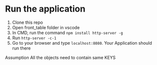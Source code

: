 # Run the application
1) Clone this repo
2) Open front_table folder in vscode
3) In CMD, run the command `npm install http-server -g`
4) Run `http-server -c-1`
5) Go to your browser and type `localhost:8080`. Your Application should run there

Assumption
All the objects need to contain same KEYS
